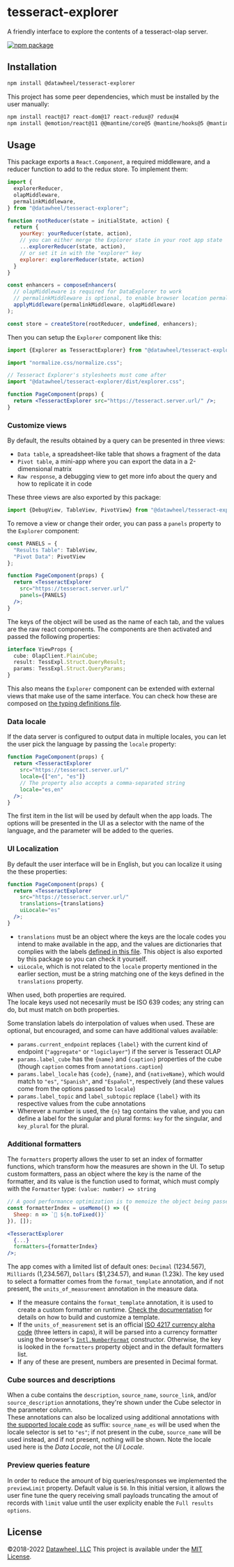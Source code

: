 # tesseract-explorer

A friendly interface to explore the contents of a tesseract-olap server.

[![npm package](https://img.shields.io/npm/v/@datawheel/tesseract-explorer.svg)](https://www.npmjs.com/package/@datawheel/tesseract-explorer)

## Installation

```bash
npm install @datawheel/tesseract-explorer
```

This project has some peer dependencies, which must be installed by the user manually:

```bash
npm install react@17 react-dom@17 react-redux@7 redux@4
npm install @emotion/react@11 @@mantine/core@5 @mantine/hooks@5 @mantine/prism@5 @mantine/dates@5 @tabler/icons-react@2 @dayjs
```

## Usage

This package exports a `React.Component`, a required middleware, and a reducer function to add to the redux store. To implement them:

```js
import {
  explorerReducer, 
  olapMiddleware, 
  permalinkMiddleware,
} from "@datawheel/tesseract-explorer";

function rootReducer(state = initialState, action) {
  return {
    yourKey: yourReducer(state, action),
    // you can either merge the Explorer state in your root app state
    ...explorerReducer(state, action),
    // or set it in with the "explorer" key
    explorer: explorerReducer(state, action)
  }
}

const enhancers = composeEnhancers(
  // olapMiddleware is required for DataExplorer to work
  // permalinkMiddleware is optional, to enable browser location permalink sync
  applyMiddleware(permalinkMiddleware, olapMiddleware)
);

const store = createStore(rootReducer, undefined, enhancers);
```

Then you can setup the `Explorer` component like this:

```jsx
import {Explorer as TesseractExplorer} from "@datawheel/tesseract-explorer";

import "normalize.css/normalize.css";

// Tesseract Explorer's stylesheets must come after
import "@datawheel/tesseract-explorer/dist/explorer.css";

function PageComponent(props) {
  return <TesseractExplorer src="https://tesseract.server.url/" />;
}
```

### Customize views

By default, the results obtained by a query can be presented in three views:
- `Data table`, a spreadsheet-like table that shows a fragment of the data
- `Pivot table`, a mini-app where you can export the data in a 2-dimensional matrix
- `Raw response`, a debugging view to get more info about the query and how to replicate it in code

These three views are also exported by this package:

```js
import {DebugView, TableView, PivotView} from "@datawheel/tesseract-explorer";
```

To remove a view or change their order, you can pass a `panels` property to the `Explorer` component:

```jsx
const PANELS = {
  "Results Table": TableView,
  "Pivot Data": PivotView
};

function PageComponent(props) {
  return <TesseractExplorer
    src="https://tesseract.server.url/"
    panels={PANELS}
  />;
}
```

The keys of the object will be used as the name of each tab, and the values are the raw react components. The components are then activated and passed the following properties:

```ts
interface ViewProps {
  cube: OlapClient.PlainCube;
  result: TessExpl.Struct.QueryResult;
  params: TessExpl.Struct.QueryParams;
}
```

This also means the `Explorer` component can be extended with external views that make use of the same interface. You can check how these are composed on [the typing definitions file](./index.d.ts).

### Data locale

If the data server is configured to output data in multiple locales, you can let the user pick the language by passing the `locale` property:

```jsx
function PageComponent(props) {
  return <TesseractExplorer
    src="https://tesseract.server.url/"
    locale={["en", "es"]}
    // The property also accepts a comma-separated string
    locale="es,en"
  />;
}
```

The first item in the list will be used by default when the app loads.
The options will be presented in the UI as a selector with the name of the language, and the parameter will be added to the queries.

### UI Localization

By default the user interface will be in English, but you can localize it using the these properties:

```jsx
function PageComponent(props) {
  return <TesseractExplorer
    src="https://tesseract.server.url/"
    translations={translations}
    uiLocale="es"
  />;
}
```

* `translations` must be an object where the keys are the locale codes you intend to make available in the app, and the values are dictionaries that complies with the labels [defined in this file](./src/utils/localization.js).
  This object is also exported by this package so you can check it yourself.
* `uiLocale`, which is not related to the `locale` property mentioned in the earlier section, must be a string matching one of the keys defined in the `translations` property.

When used, both properties are required.  
The locale keys used not necesarily must be ISO 639 codes; any string can do, but must match on both properties.

Some translation labels do interpolation of values when used. These are optional, but encouraged, and some can have additional values available:

* `params.current_endpoint` replaces `{label}` with the current kind of endpoint (`"aggregate"` or `"logiclayer"`) if the server is Tesseract OLAP
* `params.label_cube` has the `{name}` and `{caption}` properties of the cube (though `caption` comes from `annotations.caption`)
* `params.label_locale` has `{code}`, `{name}`, and `{nativeName}`, which would match to `"es"`, `"Spanish"`, and `"Español"`, respectively (and these values come from the options passed to `locale`)
* `params.label_topic` and `label_subtopic` replace `{label}` with its respective values from the cube annotations
* Wherever a number is used, the `{n}` tag contains the value, and you can define a label for the singular and plural forms: `key` for the singular, and `key_plural` for the plural.

### Additional formatters

The `formatters` property allows the user to set an index of formatter functions, which transform how the measures are shown in the UI.
To setup custom formatters, pass an object where the key is the name of the formatter, and its value is the function used to format, which must comply with the `Formatter` type: `(value: number) => string`

```jsx
// A good performance optimization is to memoize the object being passed
const formatterIndex = useMemo(() => ({
  Sheep: n => `🐑 ${n.toFixed()}`
}), []);

<TesseractExplorer
  {...}
  formatters={formatterIndex}
/>;
```

The app comes with a limited list of default ones: `Decimal` (1234.567), `Milliards` (1,234.567), `Dollars` ($1,234.57), and `Human` (1.23k).
The key used to select a formatter comes from the `format_template` annotation, and if not present, the `units_of_measurement` annotation in the measure data.
* If the measure contains the `format_template` annotation, it is used to create a custom formatter on runtime. [Check the documentation](https://github.com/d3plus/d3plus-format#readme) for details on how to build and customize a template.
* If the `units_of_measurement` set is an official [ISO 4217 currency alpha code](https://en.wikipedia.org/wiki/ISO_4217#Alpha_codes) (three letters in caps), it will be parsed into a currency formatter using the browser's [`Intl.NumberFormat`](https://developer.mozilla.org/docs/Web/JavaScript/Reference/Global_Objects/Intl/NumberFormat) constructor. Otherwise, the key is looked in the `formatters` property object and in the default formatters list.
* If any of these are present, numbers are presented in Decimal format.

### Cube sources and descriptions
When a cube contains the `description`, `source_name`, `source_link`, and/or `source_description` annotations, they're shown under the Cube selector in the parameter column.  
These annotations can also be localized using additional annotations with [the supported locale code](#data-locale) as suffix: `source_name_es` will be used when the locale selector is set to `"es"`; if not present in the cube, `source_name` will be used instead, and if not present, nothing will be shown. Note the locale used here is the _Data Locale_, not the _UI Locale_.

### Preview queries feature
In order to reduce the amount of big queries/responses we implemented the `previewLimit` property. Default value is `50`. In this initial version, it allows the user fine tune the query receiving small payloads truncating the amout of records with `limit` value until the user explicity enable the `Full results options`.

## License

©2018-2022 [Datawheel, LLC](https://datawheel.us/)
This project is available under the [MIT License](./LICENSE).
